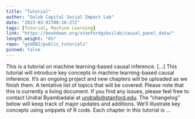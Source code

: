 ```yaml
---
title: "Tutorial"
author: "Golub Capital Social Impact Lab"
date: "2023-03-01T00:16:27Z"
tags: [Tutorial, Machine Learning]
link: "https://bookdown.org/stanfordgsbsilab/causal_panel_data/"
length_weight: "6%"
repo: "gsbDBI/public_tutorials"
pinned: false
---
```


This is a tutorial on machine learning-based causal inference. [...] This tutorial will introduce key concepts in machine learning-based causal inference. It’s an ongoing project and new chapters will be uploaded as we finish them. A tentative list of topics that will be covered: Please note that this is currently a living document. If you find any issues, please feel free to contact Undral Byambadalai at undralb@stanford.edu. The “changelog” below will keep track of major updates and additions. We’ll illustrate key concepts using snippets of R code. Each chapter in this tutorial is ...
